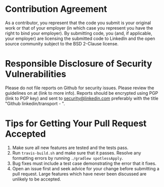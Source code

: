 # Contribution Agreement

As a contributor, you represent that the code you submit is your
original work or that of your employer (in which case you represent
you have the right to bind your employer). By submitting code, you
(and, if applicable, your employer) are licensing the submitted code
to LinkedIn and the open source community subject to the BSD 2-Clause
license.

# Responsible Disclosure of Security Vulnerabilities

Please do not file reports on Github for security issues. Please
review the guidelines on at (link to more info). Reports should be
encrypted using PGP (link to PGP key) and sent to
security@linkedin.com preferably with the title "Github
linkedin/transport - <short summary>".

# Tips for Getting Your Pull Request Accepted

1. Make sure all new features are tested and the tests pass.
2. Run `travis-build.sh` and make sure that it passes. Resolve any
   formatting errors by running `./gradlew spotlessApply`.
3. Bug fixes must include a test case demonstrating the error that it
   fixes.
4. Open an issue first and seek advice for your change before
   submitting a pull request. Large features which have never been
   discussed are unlikely to be accepted.

